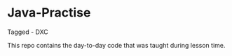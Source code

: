 # Java-Practise

Tagged - DXC 

This repo contains the day-to-day code that was taught during lesson time.
